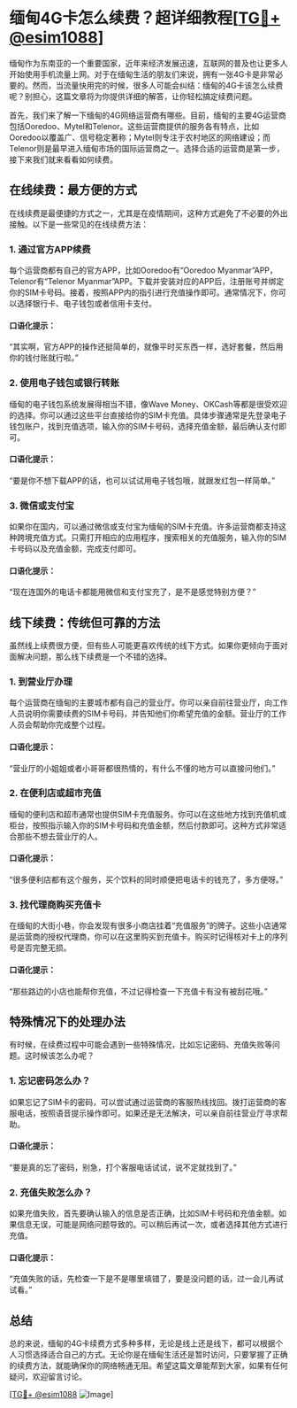 # 缅甸4G卡怎么续费？超详细教程[[TG💪+ @esim1088](https://t.me/s/esim1088)]

缅甸作为东南亚的一个重要国家，近年来经济发展迅速，互联网的普及也让更多人开始使用手机流量上网。对于在缅甸生活的朋友们来说，拥有一张4G卡是非常必要的。然而，当流量快用完的时候，很多人可能会纠结：缅甸的4G卡该怎么续费呢？别担心，这篇文章将为你提供详细的解答，让你轻松搞定续费问题。

首先，我们来了解一下缅甸的4G网络运营商有哪些。目前，缅甸的主要4G运营商包括Ooredoo、Mytel和Telenor。这些运营商提供的服务各有特点，比如Ooredoo以覆盖广、信号稳定著称；Mytel则专注于农村地区的网络建设；而Telenor则是最早进入缅甸市场的国际运营商之一。选择合适的运营商是第一步，接下来我们就来看看如何续费。

## 在线续费：最方便的方式

在线续费是最便捷的方式之一，尤其是在疫情期间，这种方式避免了不必要的外出接触。以下是一些常见的在线续费方法：

### 1. 通过官方APP续费

每个运营商都有自己的官方APP，比如Ooredoo有“Ooredoo Myanmar”APP，Telenor有“Telenor Myanmar”APP。下载并安装对应的APP后，注册账号并绑定你的SIM卡号码。接着，按照APP内的指引进行充值操作即可。通常情况下，你可以选择银行卡、电子钱包或者信用卡支付。

#### 口语化提示：
“其实啊，官方APP的操作还挺简单的，就像平时买东西一样，选好套餐，然后用你的钱付账就行啦。”

### 2. 使用电子钱包或银行转账

缅甸的电子钱包系统发展得相当不错，像Wave Money、OKCash等都是很受欢迎的选择。你可以通过这些平台直接给你的SIM卡充值。具体步骤通常是先登录电子钱包账户，找到充值选项，输入你的SIM卡号码，选择充值金额，最后确认支付即可。

#### 口语化提示：
“要是你不想下载APP的话，也可以试试用电子钱包哦，就跟发红包一样简单。”

### 3. 微信或支付宝

如果你在国内，可以通过微信或支付宝为缅甸的SIM卡充值。许多运营商都支持这种跨境充值方式。只需打开相应的应用程序，搜索相关的充值服务，输入你的SIM卡号码以及充值金额，完成支付即可。

#### 口语化提示：
“现在连国外的电话卡都能用微信和支付宝充了，是不是感觉特别方便？”

## 线下续费：传统但可靠的方法

虽然线上续费很方便，但有些人可能更喜欢传统的线下方式。如果你更倾向于面对面解决问题，那么线下续费是一个不错的选择。

### 1. 到营业厅办理

每个运营商在缅甸的主要城市都有自己的营业厅。你可以亲自前往营业厅，向工作人员说明你需要续费的SIM卡号码，并告知他们你希望充值的金额。营业厅的工作人员会帮助你完成整个过程。

#### 口语化提示：
“营业厅的小姐姐或者小哥哥都很热情的，有什么不懂的地方可以直接问他们。”

### 2. 在便利店或超市充值

缅甸的便利店和超市通常也提供SIM卡充值服务。你可以在这些地方找到充值机或柜台，按照指示输入你的SIM卡号码和充值金额，然后付款即可。这种方式非常适合那些不想去营业厅的人。

#### 口语化提示：
“很多便利店都有这个服务，买个饮料的同时顺便把电话卡的钱充了，多方便呀。”

### 3. 找代理商购买充值卡

在缅甸的大街小巷，你会发现有很多小商店挂着“充值服务”的牌子。这些小店通常是运营商的授权代理商，你可以在这里购买到充值卡。购买时记得核对卡上的序列号是否完整无损。

#### 口语化提示：
“那些路边的小店也能帮你充值，不过记得检查一下充值卡有没有被刮花哦。”

## 特殊情况下的处理办法

有时候，在续费过程中可能会遇到一些特殊情况，比如忘记密码、充值失败等问题。这时候该怎么办呢？

### 1. 忘记密码怎么办？

如果忘记了SIM卡的密码，可以尝试通过运营商的客服热线找回。拨打运营商的客服电话，按照语音提示操作即可。如果还是无法解决，可以亲自前往营业厅寻求帮助。

#### 口语化提示：
“要是真的忘了密码，别急，打个客服电话试试，说不定就找到了。”

### 2. 充值失败怎么办？

如果充值失败，首先要确认输入的信息是否正确，比如SIM卡号码和充值金额。如果信息无误，可能是网络问题导致的。可以稍后再试一次，或者选择其他方式进行充值。

#### 口语化提示：
“充值失败的话，先检查一下是不是哪里填错了，要是没问题的话，过一会儿再试试看。”

## 总结

总的来说，缅甸的4G卡续费方式多种多样，无论是线上还是线下，都可以根据个人习惯选择适合自己的方式。无论你是在缅甸生活还是暂时访问，只要掌握了正确的续费方法，就能确保你的网络畅通无阻。希望这篇文章能帮到大家，如果有任何疑问，欢迎留言讨论。

[[TG💪+ @esim1088](https://t.me/s/esim1088) ![Image](https://i.postimg.cc/4NQfJmqS/Snipaste-2025-05-13-00-14-12.png)]